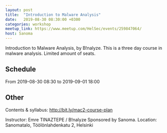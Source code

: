 ```yaml
---
layout: post
title:  "Introduction to Malware Analysis"
date:   2019-08-30 08:30:00 +0300
categories: workshop
meetup_link: https://www.meetup.com/HelSec/events/259847064/
host: Sanoma
---
```

Introduction to Malware Analysis, by B!nalyze. This is a three day course in malware analysis. Limited amount of seats.

## Schedule 

From 2019-08-30 08:30 to 2019-09-01 18:00

## Other
Contents & syllabus: http://bit.ly/mac2-course-plan

Instructor: Emre TINAZTEPE / B!nalyze
Sponsored by Sanoma.
Location: Sanomatalo, Töölönlahdenkatu 2, Helsinki